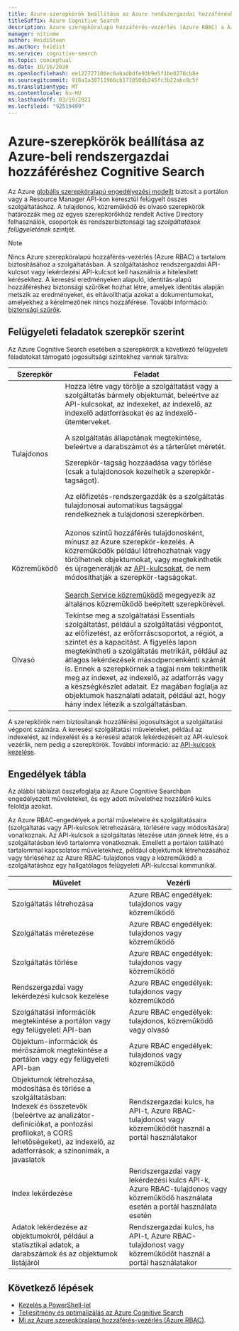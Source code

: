 ```yaml
---
title: Azure-szerepkörök beállítása az Azure rendszergazdai hozzáféréshez
titleSuffix: Azure Cognitive Search
description: Azure szerepköralapú hozzáférés-vezérlés (Azure RBAC) a Azure Portal az Azure Cognitive Search felügyeletének felügyeleti feladatainak szabályozására és delegálására.
manager: nitinme
author: HeidiSteen
ms.author: heidist
ms.service: cognitive-search
ms.topic: conceptual
ms.date: 10/16/2020
ms.openlocfilehash: ee122727100ec0abad0dfe93b9e5f1be0276cb8e
ms.sourcegitcommit: 910a1a38711966cb171050db245fc3b22abc8c5f
ms.translationtype: MT
ms.contentlocale: hu-HU
ms.lasthandoff: 03/19/2021
ms.locfileid: "92519499"
---
```

# <a name="set-azure-roles-for-administrative-access-to-azure-cognitive-search"></a>Azure-szerepkörök beállítása az Azure-beli rendszergazdai hozzáféréshez Cognitive Search

Az Azure [globális szerepköralapú engedélyezési modellt](../role-based-access-control/role-assignments-portal.md) biztosít a portálon vagy a Resource Manager API-kon keresztül felügyelt összes szolgáltatáshoz. A tulajdonos, közreműködő és olvasó szerepkörök határozzák meg az egyes szerepkörökhöz rendelt Active Directory felhasználók, csoportok és rendszerbiztonsági tag *szolgáltatások felügyeletének* szintjét. 

> [!Note]
> Nincs Azure szerepköralapú hozzáférés-vezérlés (Azure RBAC) a tartalom biztosításához a szolgáltatásban. A szolgáltatáshoz rendszergazdai API-kulcsot vagy lekérdezési API-kulcsot kell használnia a hitelesített kérésekhez. A keresési eredményeken alapuló, identitás-alapú hozzáféréshez biztonsági szűrőket hozhat létre, amelyek identitás alapján metszik az eredményeket, és eltávolíthatja azokat a dokumentumokat, amelyekhez a kérelmezőnek nincs hozzáférése. További információ: [biztonsági szűrők](search-security-trimming-for-azure-search.md).

## <a name="management-tasks-by-role"></a>Felügyeleti feladatok szerepkör szerint

Az Azure Cognitive Search esetében a szerepkörök a következő felügyeleti feladatokat támogató jogosultsági szintekhez vannak társítva:

| Szerepkör | Feladat |
| --- | --- |
| Tulajdonos |Hozza létre vagy törölje a szolgáltatást vagy a szolgáltatás bármely objektumát, beleértve az API-kulcsokat, az indexeket, az indexelő, az indexelő adatforrásokat és az indexelő-ütemterveket.<p>A szolgáltatás állapotának megtekintése, beleértve a darabszámot és a tárterület méretét.<p>Szerepkör-tagság hozzáadása vagy törlése (csak a tulajdonosok kezelhetik a szerepkör-tagságot).<p>Az előfizetés-rendszergazdák és a szolgáltatás tulajdonosai automatikus tagsággal rendelkeznek a tulajdonosi szerepkörben. |
| Közreműködő | Azonos szintű hozzáférés tulajdonosként, mínusz az Azure szerepkör-kezelés. A közreműködők például létrehozhatnak vagy törölhetnek objektumokat, vagy megtekinthetik és újragenerálják az [API-kulcsokat](search-security-api-keys.md), de nem módosíthatják a szerepkör-tagságokat.<br><br>[Search Service közreműködő](../role-based-access-control/built-in-roles.md#search-service-contributor) megegyezik az általános közreműködő beépített szerepkörével. |
| Olvasó |Tekintse meg a szolgáltatási Essentials szolgáltatást, például a szolgáltatási végpontot, az előfizetést, az erőforráscsoportot, a régiót, a szintet és a kapacitást. A figyelés lapon megtekintheti a szolgáltatás metrikáit, például az átlagos lekérdezések másodpercenkénti számát is. Ennek a szerepkörnek a tagjai nem tekinthetik meg az indexet, az indexelő, az adatforrás vagy a készségkészlet adatait. Ez magában foglalja az objektumok használati adatait, például azt, hogy hány index létezik a szolgáltatásban. |

A szerepkörök nem biztosítanak hozzáférési jogosultságot a szolgáltatási végpont számára. A keresési szolgáltatási műveleteket, például az indexelést, az indexelést és a keresési adatok lekérdezéseit az API-kulcsok vezérlik, nem pedig a szerepkörök. További információ: az [API-kulcsok kezelése](search-security-api-keys.md).

## <a name="permissions-table"></a>Engedélyek tábla

Az alábbi táblázat összefoglalja az Azure Cognitive Searchban engedélyezett műveleteket, és egy adott művelethez hozzáférő kulcs feloldja azokat.

Az Azure RBAC-engedélyek a portál műveleteire és szolgáltatásaira (szolgáltatás vagy API-kulcsok létrehozására, törlésére vagy módosítására) vonatkoznak. Az API-kulcsok a szolgáltatás létezése után jönnek létre, és a szolgáltatásban lévő tartalomra vonatkoznak. Emellett a portálon található tartalommal kapcsolatos műveletekhez, például objektumok létrehozásához vagy törléséhez az Azure RBAC-tulajdonos vagy a közreműködő a szolgáltatáshoz egy hallgatólagos felügyeleti API-kulccsal kommunikál.

| Művelet | Vezérli |
|-----------|-------------------------|
| Szolgáltatás létrehozása | Azure RBAC engedélyek: tulajdonos vagy közreműködő |
| Szolgáltatás méretezése | Azure RBAC engedélyek: tulajdonos vagy közreműködő|
| Szolgáltatás törlése | Azure RBAC engedélyek: tulajdonos vagy közreműködő |
| Rendszergazdai vagy lekérdezési kulcsok kezelése | Azure RBAC engedélyek: tulajdonos vagy közreműködő|
| Szolgáltatási információk megtekintése a portálon vagy egy felügyeleti API-ban | Azure RBAC engedélyek: tulajdonos, közreműködő vagy olvasó  |
| Objektum-információk és mérőszámok megtekintése a portálon vagy egy felügyeleti API-ban | Azure RBAC engedélyek: tulajdonos vagy közreműködő |
| Objektumok létrehozása, módosítása és törlése a szolgáltatásban: <br>Indexek és összetevők (beleértve az analizátor-definíciókat, a pontozási profilokat, a CORS lehetőségeket), az indexelő, az adatforrások, a szinonimák, a javaslatok | Rendszergazdai kulcs, ha API-t, Azure RBAC-tulajdonost vagy közreműködőt használ a portál használatakor |
| Index lekérdezése | Rendszergazdai vagy lekérdezési kulcs API-k, Azure RBAC-tulajdonos vagy közreműködő használata esetén a portál használata esetén |
| Adatok lekérdezése az objektumokról, például a statisztikai adatok, a darabszámok és az objektumok listájáról | Rendszergazdai kulcs, ha API-t, Azure RBAC-tulajdonost vagy közreműködőt használ a portál használatakor |

## <a name="next-steps"></a>Következő lépések

+ [Kezelés a PowerShell-lel](search-manage-powershell.md) 
+ [Teljesítmény és optimalizálás az Azure Cognitive Search](search-performance-optimization.md)
+ [Mi az Azure szerepköralapú hozzáférés-vezérlés (Azure RBAC)](../role-based-access-control/overview.md).
